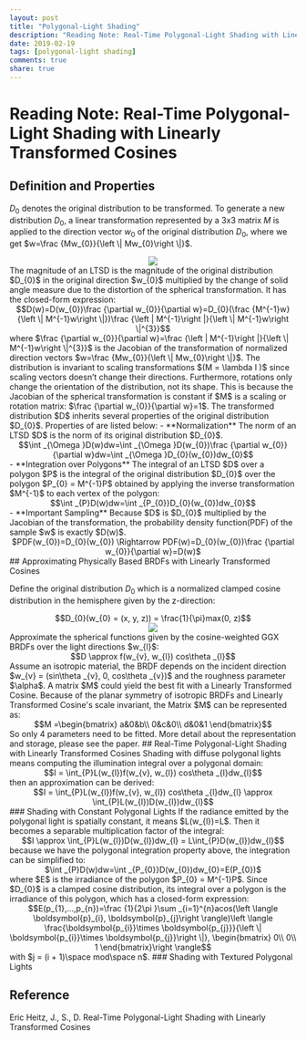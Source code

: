 ```yaml
---
layout: post
title: "Polygonal-Light Shading"
description: "Reading Note: Real-Time Polygonal-Light Shading with Linearly Transformed Cosines"
date: 2019-02-19
tags: [polygonal-light shading]
comments: true
share: true
---
```


# Reading Note: Real-Time Polygonal-Light Shading with Linearly Transformed Cosines
## Definition and Properties
$D_{0}$ denotes the original distribution to be transformed. To generate a new distribution $D_{0}$, a linear transformation represented by a 3x3 matrix $M$ is applied to the direction vector $w_{0}$ of the original distribution $D_{0}$, where we get $w=\frac {Mw_{0}}{\left \|  Mw_{0}\right \|}$. 
<center>
<img src="http://tech-blog-pics.oss-cn-shenzhen.aliyuncs.com/1550668362167.png?Expires=1551540866&OSSAccessKeyId=TMP.AQHVax7ckcVw0Kg0LNEtcnQfoL6O8y_ZrfusYQHICeH9FpQjeZBkehxXKA-4MC4CFQClpIZO7f60C_eWsvAqBzXC1Yr9UwIVAKmNlIqBSTV1S8GEKCNLy5RxhwXo&Signature=O%2FyK0Edx%2Fup3tKaK8mluk3daKT4%3D">
</center>
The magnitude of an LTSD is the magnitude of the original distribution $D_{0}$ in the original direction $w_{0}$ multiplied by the change of solid angle measure due to the distortion of the spherical transformation. It has the closed-form expression:
<center>
$$D(w)=D(w_{0})\frac {\partial w_{0}}{\partial w}=D_{0}(\frac {M^{-1}w}{\left \|  M^{-1}w\right \|})\frac {\left |  M^{-1}\right |}{\left \|  M^{-1}w\right \|^{3}}$$
</center>
where $\frac {\partial w_{0}}{\partial w}=\frac {\left |  M^{-1}\right |}{\left \|  M^{-1}w\right \|^{3}}$ is the Jacobian of the transformation of normalized direction vectors  $w=\frac {Mw_{0}}{\left \|  Mw_{0}\right \|}$.
The distribution is invariant to scaling transformations $(M = \lambda I )$ since scaling vectors doesn’t change their directions. Furthermore, rotations only change the orientation of the distribution, not its shape. This is because the Jacobian of the spherical transformation is constant if $M$ is a scaling or rotation matrix: $\frac {\partial w_{0}}{\partial w}=1$.
The transformed distribution $D$ inherits several properties of the original distribution $D_{0}$. Properties of are listed below:
- **Normalization** The norm of an LTSD $D$ is the norm of its original distribution $D_{0}$.
<center>
$$\int _{\Omega }D(w)dw=\int _{\Omega }D(w_{0})\frac {\partial w_{0}}{\partial w}dw=\int _{\Omega }D_{0}(w_{0})dw_{0}$$
</center>
- **Integration over Polygons** The integral of an LTSD $D$ over a polygon $P$ is the integral of the original distribution $D_{0}$ over the polygon $P_{0} = M^{-1}P$ obtained by applying the inverse transformation $M^{-1}$ to each vertex of the polygon:
<center>
$$\int _{P}D(w)dw=\int _{P_{0}}D_{0}(w_{0})dw_{0}$$
</center>
- **Important Sampling** Because $D$ is $D_{0}$ multiplied by the Jacobian of the transformation, the probability density function(PDF) of the sample $w$ is exactly $D(w)$.
<center>
$PDF(w_{0})=D_{0}(w_{0}) \Rightarrow PDF(w)=D_{0}(w_{0})\frac {\partial w_{0}}{\partial w}=D(w)$
</center>
## Approximating Physically Based BRDFs with Linearly Transformed Cosines

Define the original distribution $D_{0}$ which is a normalized clamped cosine distribution in the hemisphere given by the z-direction:
<center>
$$D_{0}(w_{0} = (x, y, z)) = \frac{1}{\pi}max(0, z)$$
</center>
<center>
<img src="http://tech-blog-pics.oss-cn-shenzhen.aliyuncs.com/1550584536812.png?Expires=1551540897&OSSAccessKeyId=TMP.AQHVax7ckcVw0Kg0LNEtcnQfoL6O8y_ZrfusYQHICeH9FpQjeZBkehxXKA-4MC4CFQClpIZO7f60C_eWsvAqBzXC1Yr9UwIVAKmNlIqBSTV1S8GEKCNLy5RxhwXo&Signature=BfmQuZ4mVDT%2FQvcQSUgLzTVKtHs%3D">
</center>
Approximate the spherical functions given by the cosine-weighted GGX BRDFs over the light directions $w_{l}$:
<center>
$$D \approx f(w_{v}, w_{l}) cos\theta _{l}$$
</center>
Assume an isotropic material, the BRDF depends on the incident direction $w_{v} = (sin\theta _{v}, 0, cos\theta _{v})$ and the roughness parameter $\alpha$.  A matrix $M$ could yield the best fit with a Linearly Transformed Cosine. Because of the planar symmetry of isotropic BRDFs and Linearly Transformed Cosine's scale invariant,  the Matrix $M$ can be represented as:
<center>
$$M =\begin{bmatrix}
a&0&b\\
0&c&0\\
d&0&1
\end{bmatrix}$$
</center>
So only 4 parameters need to be fitted. More detail about the representation and storage, please see the paper. 
## Real-Time Polygonal-Light Shading with Linearly Transformed Cosines
Shading with diffuse polygonal lights means computing the illumination integral over a polygonal domain:
<center>
$$I = \int_{P}L(w_{l})f(w_{v}, w_{l}) cos\theta _{l}dw_{l}$$
</center>
then an approximation can be derived:
<center>
$$I = \int_{P}L(w_{l})f(w_{v}, w_{l}) cos\theta _{l}dw_{l} \approx \int_{P}L(w_{l})D(w_{l})dw_{l}$$
</center>
### Shading with Constant Polygonal Lights
If the radiance emitted by the polygonal light is spatially constant, it means $L(w_{l})=L$. Then it becomes a separable multiplication factor of the integral:
 <center>
$$I \approx \int_{P}L(w_{l})D(w_{l})dw_{l} = L\int_{P}D(w_{l})dw_{l}$$
</center>
because we have the polygonal integration property above, the integration can be simplified to:
<center>
$\int _{P}D(w)dw=\int _{P_{0}}D(w_{0})dw_{0}=E(P_{0})$
</center>
where $E$ is the irradiance of the polygon $P_{0} = M^{-1}P$. Since $D_{0}$ is a clamped cosine distribution, its integral over a polygon is the irradiance of this polygon, which has a closed-form expression:
<center>
$$E(p_{1},...,p_{n})=\frac {1}{2\pi }\sum _{i=1}^{n}acos(\left \langle \boldsymbol{p}_{i}, \boldsymbol{p}_{j}\right \rangle)\left \langle \frac{\boldsymbol{p_{i}}\times \boldsymbol{p_{j}}}{\left \|  \boldsymbol{p_{i}}\times \boldsymbol{p_{j}}\right \|}, \begin{bmatrix}
0\\ 
0\\ 
1
\end{bmatrix}\right \rangle$$
</center>
with $j = (i + 1)\space mod\space n$.
### Shading with Textured Polygonal Lights

## Reference

Eric Heitz, J., S., D. Real-Time Polygonal-Light Shading with Linearly Transformed Cosines
